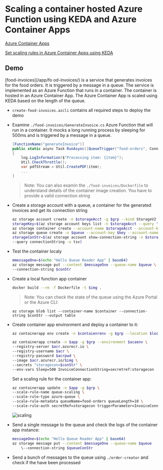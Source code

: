 # Scaling a container hosted Azure Function using KEDA and Azure Container Apps

[Azure Container Apps](https://learn.microsoft.com/en-us/azure/container-apps/overview)

[Set scaling rules in Azure Container Apps using KEDA](https://learn.microsoft.com/en-us/azure/container-apps/scale-app#event-driven)

## Demo

[food-invoices](/app/fo od-invoices/) is a service that generates invoices for the food orders. It is triggered by a message in a queue. The service is implemented as an Azure Function that runs in a container. The container is hosted in an Azure Container App. The Azure Container App is scaled using KEDA based on the length of the queue.

- `create-food-invoices.azcli` contains all required steps to deploy the demo

- Examine `./food-invoices/GenerateInvoice.cs` Azure Function that will run in a container. It mocks a long running process by sleeping for 500ms and is triggered by a message in a queue.

    ```c#
    [FunctionName("generateInvoice")]
    public static async Task RunAsync([QueueTrigger("food-orders", Connection = "InvoiceConnectionString")] string item, Binder binder, ILogger log)
    {
        log.LogInformation($"Processing item: {item}");
        Util.CheckThrottle();
        var pdfStream = Util.CreatePDF(item);
        ...
    }    
    ```
    >Note: You can also examin the `./food-invoices/Dockerfile` to understand details of the container image creation. You have to provide a valid connection string

- Create a storage account with a queue, a container for the generated invoices and get its connection string

    ```bash
    az storage account create -n $storageAcct -g $grp --kind StorageV2 --sku Standard_LRS
    storageKey=$(az storage account keys list -n $storageAcct --query "[0].value")
    az storage container create --account-name $storageAcct --account-key $storageKey --name $container
    az storage queue create -n $queue --account-key $key --account-name $storageAcct
    storageConStr=$(az storage account show-connection-string -n $storageAcct -g $grp \
    --query connectionString -o tsv)
    ```

- Test the container localy    

    ```bash
    mmessageOne=$(echo "Hello Queue Reader App" | base64)
    az storage message put --content $messageOne --queue-name $queue \
    --connection-string $conStr
    ```

- Create a local function app container

    ```bash
    docker build --rm -f Dockerfile -t $img .
    ```

    >Note: You can check the state of the queue using the Azure Portal or the Azure CLI:

    ```
    az storage blob list --container-name $container --connection-string $conStr --output table 
    ```

- Create container app environment and deploy a container to it:

    ```bash
    az containerapp env create -n $contaienrenv -g $grp --location $loc

    az containerapp create -n $app -g $grp --environment $acaenv \
    --registry-server $acr.azurecr.io \
    --registry-username $acr \
    --registry-password $acrpwd \
    --image $acr.azurecr.io/$img \
    --secrets "storagecon=$conStr" \
    --env-vars Sleep=500 InvoiceConnectionString=secretref:storagecon
    ```

    Set a scaling rule for the container app:

    ```bash
    az containerapp update -n $app -g $grp \
    --scale-rule-name queue-scaling \
    --scale-rule-type azure-queue \
    --scale-rule-metadata queueName=food-orders queueLength=10 \
    --scale-rule-auth secretRef=storagecon triggerParameter=InvoiceConnectionString
    ```

    ![scaling](_images/scaling.png)

- Send a single message to the queue and check the logs of the container app instance:

    ```bash
    messageOne=$(echo "Hello Queue Reader App" | base64)
    az storage message put --content $messageOne --queue-name $queue 
        \--connection-string $queueConStr
    ```

- Send a bunch of messages to the queue using `./order-creator` and check if the have been processed